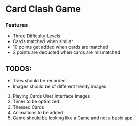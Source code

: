 # Card Clash Game

### Features
- Three Difficulty Levels
- Cards matched when similar
- 10 points get added when cards are matched
- 2 points are deducted when cards are mismatched
  
## TODOS:
- Tries should be recorded
- Images should be of different trendy images
1. Playing Cards User Interface Images
2. Timer to be optimized
3. Themed Cards
4. Animations to be added
5. Game should be looking like a Game and not a basic app.
